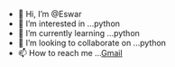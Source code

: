 - 👋 Hi, I’m @Eswar
- 👀 I’m interested in ...python
- 🌱 I’m currently learning ...python
- 💞️ I’m looking to collaborate on ...python
- 📫 How to reach me ...[Gmail](eshwarnaidu007@gmail.com)
